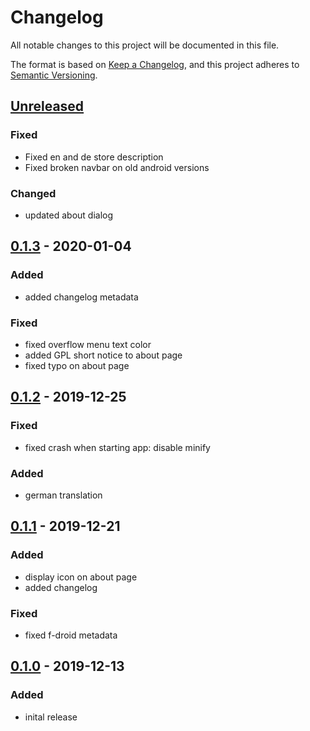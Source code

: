 # Changelog
All notable changes to this project will be documented in this file.

The format is based on [Keep a Changelog](https://keepachangelog.com/en/1.0.0/),
and this project adheres to [Semantic Versioning](https://semver.org/spec/v2.0.0.html).

## [Unreleased]
### Fixed
- Fixed en and de store description
- Fixed broken navbar on old android versions

### Changed
- updated about dialog

## [0.1.3] - 2020-01-04
### Added
- added changelog metadata

### Fixed
- fixed overflow menu text color
- added GPL short notice to about page
- fixed typo on about page

## [0.1.2] - 2019-12-25
### Fixed
- fixed crash when starting app: disable minify

### Added
- german translation

## [0.1.1] - 2019-12-21
### Added
- display icon on about page
- added changelog

### Fixed
- fixed f-droid metadata

## [0.1.0] - 2019-12-13
### Added
- inital release

[Unreleased]: https://codeberg.org/getdisconnected/LibreIpsum/src/branch/master
[0.1.3]: https://codeberg.org/getdisconnected/LibreIpsum/src/tag/v0.1.3
[0.1.2]: https://codeberg.org/getdisconnected/LibreIpsum/src/tag/v0.1.2
[0.1.1]: https://codeberg.org/getdisconnected/LibreIpsum/src/tag/v0.1.1
[0.1.0]: https://codeberg.org/getdisconnected/LibreIpsum/src/tag/v0.1.0
